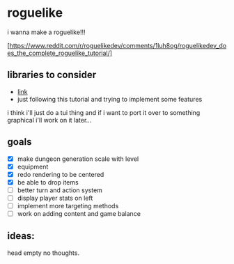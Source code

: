 # roguelike

i wanna make a roguelike!!!

[https://www.reddit.com/r/roguelikedev/comments/1luh8og/roguelikedev_does_the_complete_roguelike_tutorial/]


## libraries to consider

- [link](https://rogueliketutorials.com/tutorials/tcod/v2/)
- just following this tutorial and trying to implement some features

i think i'll just do a tui thing and if i want to port it over to something
graphical i'll work on it later...


## goals

- [x] make dungeon generation scale with level
- [x] equipment
- [x] redo rendering to be centered
- [x] be able to drop items
- [ ] better turn and action system
- [ ] display player stats on left
- [ ] implement more targeting methods
- [ ] work on adding content and game balance

## ideas:

head empty no thoughts.
